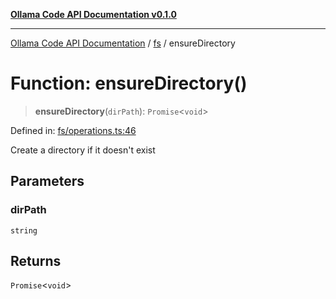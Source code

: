 [**Ollama Code API Documentation v0.1.0**](../../README.md)

***

[Ollama Code API Documentation](../../modules.md) / [fs](../README.md) / ensureDirectory

# Function: ensureDirectory()

> **ensureDirectory**(`dirPath`): `Promise`\<`void`\>

Defined in: [fs/operations.ts:46](https://github.com/erichchampion/ollama-code/blob/d2cd048413007cebba90b2ada3aac13c65c13827/ollama-code/src/fs/operations.ts#L46)

Create a directory if it doesn't exist

## Parameters

### dirPath

`string`

## Returns

`Promise`\<`void`\>

